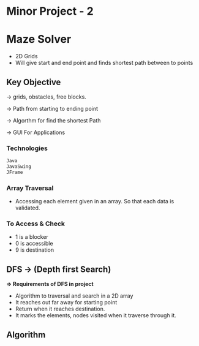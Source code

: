 # Minor Project - 2

# Maze Solver

- 2D Grids
- Will give start and end point and finds shortest path between to points

## Key Objective

→ grids, obstacles, free blocks.

→ Path from starting to ending point

→ Algorthm for find the shortest Path

→ GUI For Applications

### Technologies

```python
Java
JavaSwing
JFrame
```

### Array Traversal

- Accessing each element given in an array. So that each data is validated.

### To Access & Check

- 1 is a blocker
- 0 is accessible
- 9 is destination

## DFS → (Depth first Search)

**⇒ Requirements of DFS in project**

- Algorithm to traversal and search in a 2D array
- It reaches out far away for starting point
- Return when it reaches destination.
- It marks the elements, nodes visited when it traverse through it.

## Algorithm